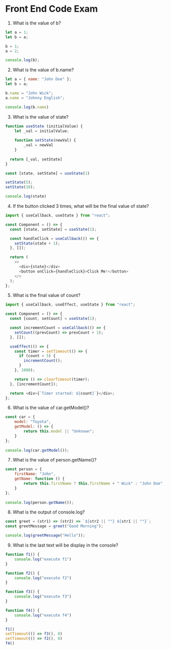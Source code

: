 ﻿# Front End Code Exam

1. What is the value of b?

```javascript
let a = 1;
let b = a;

b = 1;
a = 2;

console.log(b);
```

2. What is the value of b.name?

```javascript
let a = { name: "John Doe" };
let b = a;

b.name = "John Wick";
a.name = "Johnny English";

console.log(b.name)
```

3. What is the value of state?

```javascript
function useState (initialValue) {
    let _val = initialValue;
    
    function setState(newVal) {
        _val = newVal
    }
  
  return [_val, setState]
}

const [state, setState] = useState(1)

setState(5);
setState(10);

console.log(state)
```

4. If the button clicked 3 times, what will be the final value of state?

```javascript   
import { useCallback, useState } from "react";

const Component = () => {
  const [state, setState] = useState(1);

  const handleClick = useCallback(() => {
    setState(state + 1);
  }, []);

  return (
    <>
      <div>{state}</div>
      <button onClick={handleClick}>Click Me!</button>
    </>
  );
};
```

5. What is the final value of count?

```javascript   
import { useCallback, useEffect, useState } from "react";

const Component = () => {
  const [count, setCount] = useState(1);

  const incrementCount = useCallback(() => {
    setCount((prevCount) => prevCount + 1);
  }, []);

  useEffect(() => {
    const timer = setTimeout(() => {
      if (count < 5) {
        incrementCount();
      }
    }, 1000);

    return () => clearTimeout(timer);
  }, [incrementCount]);

  return <div>{`Timer started: ${count}`}</div>;
};
```

6. What is the value of car.getModel()?

```javascript
const car = {
    model: "Toyota",
    getModel: () => {
        return this.model || "Unknown"; 
    }    
};
 
console.log(car.getModel());
```

7. What is the value of person.getName()?

```javascript
const person = {
    firstName: "John",
    getName: function () {
        return this.firstName ? this.firstName + " Wick" : "John Doe" ; 
    }    
};
 
console.log(person.getName());
```

8. What is the output of console.log?

```javascript
const greet = (str1) => (str2) => `${str2 || ""} ${str1 || ""}`;
const greetMessage = greet("Good Morning");

console.log(greetMessage("Hello"));

```

9. What is the last text will be display in the console?

```javascript
function f1() {
	console.log("execute f1")
}

function f2() {
	console.log("execute f2")
}

function f3() {
	console.log("execute f3")
}

function f4() {
	console.log("execute f4")
}

f1()
setTimeout(() => f3(), 0)
setTimeout(() => f2(), 0)
f4()

```

